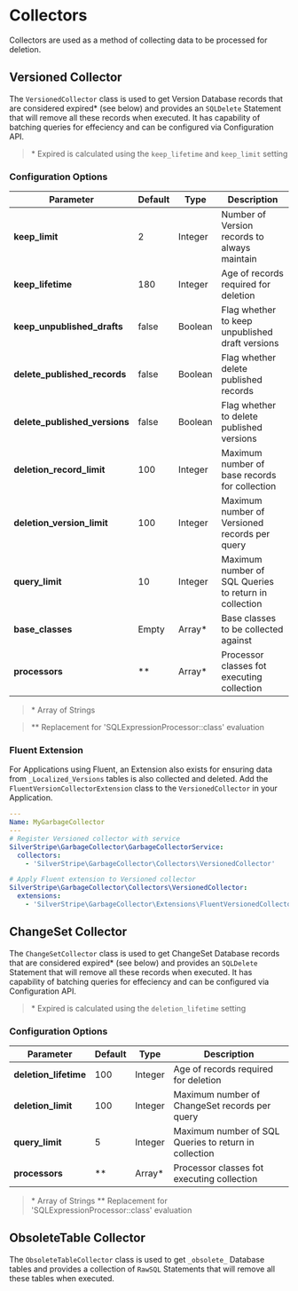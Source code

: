# Collectors

Collectors are used as a method of collecting data to be processed for deletion.

## Versioned Collector

The `VersionedCollector` class is used to get Version Database records that are considered expired* (see below) and provides an `SQLDelete` Statement that will remove all these records when executed. It has capability of batching queries for effeciency and can be configured via Configuration API.

> \* Expired is calculated using the `keep_lifetime` and `keep_limit` setting

### Configuration Options

| Parameter | Default | Type | Description |
|--|--|--|--|
| **keep_limit** | 2 | Integer | Number of Version records to always maintain |
| **keep_lifetime** | 180 | Integer | Age of records required for deletion |
| **keep_unpublished_drafts** | false | Boolean | Flag whether to keep unpublished draft versions |
| **delete_published_records** | false | Boolean | Flag whether delete published records |
| **delete_published_versions** | false | Boolean | Flag whether to delete published versions |
| **deletion_record_limit** | 100 | Integer | Maximum number of base records for collection |
| **deletion_version_limit** | 100 | Integer | Maximum number of Versioned records per query |
| **query_limit** | 10 | Integer | Maximum number of SQL Queries to return in collection
| **base_classes** | Empty | Array* | Base classes to be collected against |
| **processors** | ** | Array* | Processor classes fot executing collection |

> \* Array of Strings

> \*\* Replacement for 'SQLExpressionProcessor::class' evaluation

### Fluent Extension

For Applications using Fluent, an Extension also exists for ensuring data from `_Localized_Versions` tables is also collected and deleted. Add the `FluentVersionCollectorExtension` class to the `VersionedCollector` in your Application.

```yml
---
Name: MyGarbageCollector
---
# Register Versioned collector with service
SilverStripe\GarbageCollector\GarbageCollectorService:
  collectors:
    - 'SilverStripe\GarbageCollector\Collectors\VersionedCollector'

# Apply Fluent extension to Versioned collector
SilverStripe\GarbageCollector\Collectors\VersionedCollector:
  extensions:
    - 'SilverStripe\GarbageCollector\Extensions\FluentVersionedCollectorExtension'
```

## ChangeSet Collector

The `ChangeSetCollector` class is used to get ChangeSet Database records that are considered expired* (see below) and provides an `SQLDelete` Statement that will remove all these records when executed. It has capability of batching queries for effeciency and can be configured via Configuration API.

> \* Expired is calculated using the `deletion_lifetime` setting

### Configuration Options

| Parameter | Default | Type | Description |
|--|--|--|--|
| **deletion_lifetime** | 100 | Integer | Age of records required for deletion |
| **deletion_limit** | 100 | Integer | Maximum number of ChangeSet records per query |
| **query_limit** | 5 | Integer | Maximum number of SQL Queries to return in collection
| **processors** | ** | Array* | Processor classes fot executing collection

> \* Array of Strings
> \** Replacement for 'SQLExpressionProcessor::class' evaluation

## ObsoleteTable Collector

The `ObsoleteTableCollector` class is used to get `_obsolete_` Database tables and provides a collection of `RawSQL` Statements that will remove all these tables when executed.
